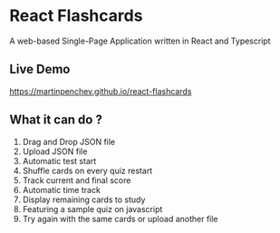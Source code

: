 # React Flashcards

A web-based Single-Page Application written in React and Typescript

## Live Demo

https://martinpenchev.github.io/react-flashcards

## What it can do ?

1. Drag and Drop JSON file
2. Upload JSON file
3. Automatic test start
4. Shuffle cards on every quiz restart
5. Track current and final score
6. Automatic time track
7. Display remaining cards to study
8. Featuring a sample quiz on javascript
9. Try again with the same cards or upload another file
